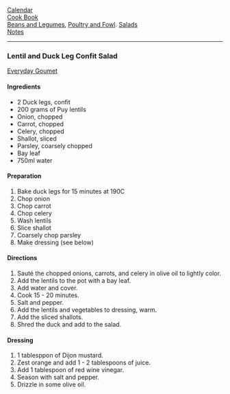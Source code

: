[Calendar]()   
[Cook Book]()   
[Beans and Legumes](), [Poultry and Fowl](). [Salads]()   
[Notes]()   

-----   

### Lentil and Duck Leg Confit Salad   
[Everyday Goumet](https://everydaygourmet.tv/recipes/confit-of-duck-and-lentil-salad)    

#### Ingredients   
* 2 Duck legs, confit
* 200 grams of Puy lentils
* Onion, chopped
* Carrot, chopped
* Celery, chopped
* Shallot, sliced
* Parsley, coarsely chopped   
* Bay leaf
* 750ml water

#### Preparation   
1. Bake duck legs for 15 minutes at 190C
2. Chop onion
3. Chop carrot
4. Chop celery   
5. Wash lentils
6. Slice shallot
7. Coarsely chop parsley   
8. Make dressing (see below)

#### Directions   
1. Sauté the chopped onions, carrots, and celery in olive oil to lightly color.
2. Add the lentils to the pot with a bay leaf.   
3. Add water and cover.   
4. Cook 15 - 20 minutes.
5. Salt and pepper.
6. Add the lentils and vegetables to dressing, warm.
7. Add the sliced shallots.
8. Shred the duck and add to the salad.  


#### Dressing   
1. 1 tablesppon of Dijon mustard.
2. Zest orange and add 1 - 2 tablespoons of juice.  
3. Add 1 tablespoon of red wine vinegar.
4. Season with salt and pepper.
5. Drizzle in some olive oil.  

